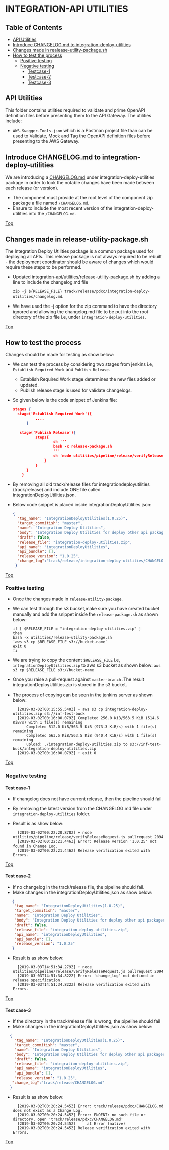 # <a href="#top" id="top"></a> INTEGRATION-API UTILITIES

## Table of Contents
* [API Utilities](#api)
* [Introduce CHANGELOG.md to integration-deploy-utilities](#introduce)
* [Changes made in realease-utility-package.sh](#changes)
* [How to test the process](#process)
	* [Positive testing](#positive)
	* [Negative testing](#negative)
		* [Testcase-1](#test1)
		* [Testcase-2](#test2)
		* [Testcase-3](#test3)

## <a href="#api" id="api"></a> API Utilities

This folder contains utilities required to validate and prime OpenAPI definition files before presenting them to the API Gateway.  The utilities include:

* `AWS-Swagger-Tools.json` which is a Postman project file than can be used to Validate, Mock and Tag the OpenAPI definition files before presenting to the AWS Gateway.

## <a href="#introduce" id="introduce"></a>Introduce CHANGELOG.md to integration-deploy-utilities

We are introducing a [CHANGELOG.md](https://github.dxc.com/Platform-DXC/release-pipeline/blob/9946c380f386c742af5ce4b9688d1ea9f99d0e54/docs/CHANGE.md ) under integration-deploy-utilities package in order to look the notable changes have been made between each release (or version).

* The component must provide at the root level of the component zip package a file named `/CHANGELOG.md`.
* Ensure to include the most recent version of the integration-deploy-utilities into the `/CHANGELOG.md`.

[Top](#top)

## <a href="#changes" id="changes"></a> Changes made in release-utility-package.sh

The Integration Deploy Utilities package is a common package used for deploying all APIs. This release package is not always required to be rebuilt - the deployment coordinator should be aware of changes which would require these steps to be performed.

* Updated integration-api/utilities/release-utility-package.sh by adding a line to include the changelog.md file

  `zip -j ${RELEASE_FILE} track/release/pdxc/integration-deploy-utilities/changelog.md`.
  
* We have used the -j option for the zip command to have the directory ignored and allowing the changelog.md file to be put into the root directory of the zip file i.e, under `integration-deploy-utilities`.

[Top](#top)

## <a href="process" id="process"></a>How to test the process
Changes should be made for testing as show below:

* We can test the process by considering two stages from jenkins i.e, `Establish Required Work` and `Publish Release`.
  * Establish Required Work stage determines the new files added or updated.
  * Publish release stage is used for validate changelogs.
* So given below is the code snippet of Jenkins file:
  ```json        
  stages {
   	stage('Establish Required Work'){
			....
		}
	
	 stage('Publish Release'){
			steps{
					sh '''
					bash -x release-package.sh
					'''
					sh 'node utilities/pipeline/release/verifyReleaseRequest.js pullrequest ${CHANGE_ID}'
				}
			}
		}
	  }
	```

* By removing all old track/release files for integrationdeployutilities (track/release) and include ONE file called integrationDeployUtilities.json.

* Below code snippet is placed inside integrationDeployUtilities.json:
  
  ```json
  {
    "tag_name": "IntegrationDeployUtilities(1.0.25)",
    "target_commitish": "master",
    "name": "Integration Deploy Utilities",
    "body": "Integration Deploy Utilities for deploy other api packages. ",
    "draft": false,
    "release_file": "integration-deploy-utilities.zip",
    "api_name": "integrationDeployUtilities",
    "api_bundle": [],
    "release_version": "1.0.25",
    "change_log":"track/release/integration-deploy-utilities/CHANGELOG.md"
   }
  ```
  
[Top](#top)  

### <a href="#positive" id="positive"></a>Positive testing

* Once the changes made in [`release-utility-package`](#changes).
	
* We can test through the s3 bucket,make sure you have created bucket manually  and add the snippet  inside the `release-package.sh` as shown below:
    
      if [ $RELEASE_FILE = "integration-deploy-utilities.zip" ]
      then
      bash -x utilities/release-utility-package.sh
      `aws s3 cp $RELEASE_FILE s3://bucket-name`
      exit 0
      fi
* We are trying to copy the content  `$RELEASE_FILE` i.e, `integrationDeployUtilities.zip` to aws s3 bucket as shown below:
	`aws s3 cp $RELEASE_FILE s3://bucket-name`
* Once you raise a pull-request against `master-branch` .The result integrationDeployUtilities.zip is stored in the s3 bucket. 
* The process of copying can be seen in the jenkins server as shown below:
		
		[2019-03-02T00:15:55.540Z] + aws s3 cp integration-deploy-utilities.zip s3://inf-test-buck
		[2019-03-02T00:16:00.079Z] Completed 256.0 KiB/563.5 KiB (514.6 KiB/s) with 1 file(s) remaining
			Completed 512.0 KiB/563.5 KiB (973.3 KiB/s) with 1 file(s) remaining
			Completed 563.5 KiB/563.5 KiB (940.4 KiB/s) with 1 file(s) remaining
			upload: ./integration-deploy-utilities.zip to s3://inf-test-buck/integration-deploy-utilities.zip
		[2019-03-02T00:16:00.079Z] + exit 0

[Top](#top)

### <a href="#negative" id="negative"></a>Negative testing

#### <a href="#test1" id="test1"></a>Test case-1

* If changelog does not have current release, then the pipeline should fail 
* By removing the latest version from the CHANGELOG.md file under `integration-deploy-utilities` folder.
* Result is as show below:

		[2019-03-02T00:22:20.878Z] + node utilities/pipeline/release/verifyReleaseRequest.js pullrequest 2094
 		[2019-03-02T00:22:21.446Z] Error: Release version '1.0.25' not found in Change Log.
 		[2019-03-02T00:22:21.446Z] Release verification exited with Errors.

[Top](#top)

#### <a href="#test2" id="test2"></a>Test case-2
* If no changelog in the track/release file, the pipeline should fail.
* Make changes in the integrationDeployUtilities.json as show below:
```json
   {
    "tag_name": "IntegrationDeployUtilities(1.0.25)",
    "target_commitish": "master",
    "name": "Integration Deploy Utilities",
    "body": "Integration Deploy Utilities for deploy other api packages. ",
    "draft": false,
    "release_file": "integration-deploy-utilities.zip",
    "api_name": "integrationDeployUtilities",
    "api_bundle": [],
    "release_version": "1.0.25"
   }
   ```
* Result is as show below:

 		[2019-03-03T14:51:34.279Z] + node utilities/pipeline/release/verifyReleaseRequest.js pullrequest 2094
  		[2019-03-03T14:51:34.822Z] Error: 'change_log' not defined in release specification.
  		[2019-03-03T14:51:34.822Z] Release verification exited with Errors.

[Top](#top)

#### <a href="#test3" id="test3"></a>Test case-3
* If the directory in the track/release file is wrong, the pipeline should fail
* Make changes in the integrationDeployUtilities.json as show below:
```json
  {
    "tag_name": "IntegrationDeployUtilities(1.0.25)",
    "target_commitish": "master",
    "name": "Integration Deploy Utilities",
    "body": "Integration Deploy Utilities for deploy other api packages. ",
    "draft": false,
    "release_file": "integration-deploy-utilities.zip",
    "api_name": "integrationDeployUtilities",
    "api_bundle": [],
    "release_version": "1.0.25",
   "change_log":"track/release/CHANGELOG.md"
  }
  ```

* Result is as show below:
 		
 		[2019-03-02T00:20:24.545Z] Error: track/release/pdxc/CHANGELOG.md does not exist as a Change Log.
  	 	[2019-03-02T00:20:24.545Z] Error: ENOENT: no such file or directory, open 'track/release/pdxc/CHANGELOG.md'
  	 	[2019-03-02T00:20:24.545Z]     at Error (native)
  	 	[2019-03-02T00:20:24.545Z] Release verification exited with Errors.


[Top](#top)      

